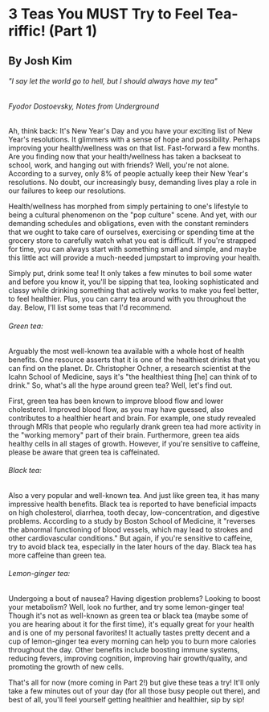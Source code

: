 # 3 Teas You MUST Try to Feel Tea-riffic! (Part 1)
## By Josh Kim
###### "I say let the world go to hell, but I should always have my tea"
###### Fyodor Dostoevsky, Notes from Underground

Ah, think back: It's New Year's Day and you have your exciting list of New Year's resolutions. It glimmers with a sense of hope and possibility. Perhaps improving your health/wellness was on that list. Fast-forward a few months. Are you finding now that your health/wellness has taken a backseat to school, work, and hanging out with friends? Well, you're not alone. According to a survey, only 8% of people actually keep their New Year's resolutions. No doubt, our increasingly busy, demanding lives play a role in our failures to keep our resolutions.

Health/wellness has morphed from simply pertaining to one's lifestyle to being a cultural phenomenon on the "pop culture" scene. And yet, with our demanding schedules and obligations, even with the constant reminders that we ought to take care of ourselves, exercising or spending time at the grocery store to carefully watch what you eat is difficult. If you're strapped for time, you can always start with something small and simple, and maybe this little act will provide a much-needed jumpstart to improving your health.

Simply put, drink some tea! It only takes a few minutes to boil some water and before you know it, you'll be sipping that tea, looking sophisticated and classy while drinking something that actively works to make you feel better, to feel healthier. Plus, you can carry tea around with you throughout the day. Below, I'll list some teas that I'd recommend.

###### Green tea:
Arguably the most well-known tea available with a whole host of health benefits. One resource asserts that it is one of the healthiest drinks that you can find on the planet. Dr. Christopher Ochner, a research scientist at the Icahn School of Medicine, says it's "the healthiest thing [he] can think of to drink." So, what's all the hype around green tea? Well, let's find out.

First, green tea has been known to improve blood flow and lower cholesterol. Improved blood flow, as you may have guessed, also contributes to a healthier heart and brain. For example, one study revealed through MRIs that people who regularly drank green tea had more activity in the "working memory" part of their brain. Furthermore, green tea aids healthy cells in all stages of growth. However, if you're sensitive to caffeine, please be aware that green tea is caffeinated.

###### Black tea:
Also a very popular and well-known tea. And just like green tea, it has many impressive health benefits. Black tea is reported to have beneficial impacts on high cholesterol, diarrhea, tooth decay, low-concentration, and digestive problems. According to a study by Boston School of Medicine, it "reverses the abnormal functioning of blood vessels, which may lead to strokes and other cardiovascular conditions." But again, if you're sensitive to caffeine, try to avoid black tea, especially in the later hours of the day. Black tea has more caffeine than green tea.

###### Lemon-ginger tea:
Undergoing a bout of nausea? Having digestion problems? Looking to boost your metabolism? Well, look no further, and try some lemon-ginger tea! Though it's not as well-known as green tea or black tea (maybe some of you are hearing about it for the first time), it's equally great for your health and is one of my personal favorites! It actually tastes pretty decent and a cup of lemon-ginger tea every morning can help you to burn more calories throughout the day. Other benefits include boosting immune systems, reducing fevers, improving cognition, improving hair growth/quality, and promoting the growth of new cells.

That's all for now (more coming in Part 2!) but give these teas a try! It'll only take a few minutes out of your day (for all those busy people out there), and best of all, you'll feel yourself getting healthier and healthier, sip by sip!
